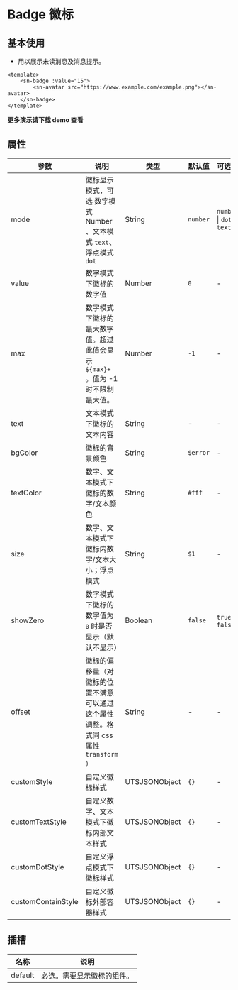 # Badge  徽标

## 基本使用

- 用以展示未读消息及消息提示。

```vue
<template>
	<sn-badge :value="15">
    	<sn-avatar src="https://www.example.com/example.png"></sn-avatar>
	</sn-badge>
</template>
```

**更多演示请下载 demo 查看**

## 属性

| 参数               | 说明                                                         | 类型            | 默认值   | 可选值                      |
| ------------------ | ------------------------------------------------------------ | --------------- | -------- | --------------------------- |
| mode               | 徽标显示模式，可选 数字模式 Number 、文本模式 `text`、浮点模式 `dot` | String      | `number` | `number` \| `dot` \| `text` |
| value              | 数字模式下徽标的数字值                                       | Number        | `0`      | -                           |
| max                | 数字模式下徽标的最大数字值。超过此值会显示 `${max}+` 。值为 -1 时不限制最大值。 | Number        | `-1`     | -                           |
| text               | 文本模式下徽标的文本内容                                     | String        | -        | -                           |
| bgColor            | 徽标的背景颜色                                               | String        | `$error` | -                           |
| textColor          | 数字、文本模式下徽标的数字/文本颜色                          | String        | `#fff`   | -                           |
| size               | 数字、文本模式下徽标内数字/文本大小；浮点模式                | String        | `$1`     | -                           |
| showZero           | 数字模式下徽标的数字值为 `0` 时是否显示（默认不显示）        | Boolean       | `false`  | `true` \| `false`           |
| offset             | 徽标的偏移量（对徽标的位置不满意可以通过这个属性调整。格式同 css 属性 `transform` ） | String        | -        | -                           |
| customStyle        | 自定义徽标样式                                               | UTSJSONObject | `{}`     | -                           |
| customTextStyle    | 自定义数字、文本模式下徽标内部文本样式                       | UTSJSONObject | `{}`     | -                           |
| customDotStyle     | 自定义浮点模式下徽标样式                                     | UTSJSONObject | `{}`     | -                           |
| customContainStyle | 自定义徽标外部容器样式                                       | UTSJSONObject | `{}`     | -                           |

## 插槽

| 名称    | 说明                       |
| ------- | -------------------------- |
| default | 必选。需要显示徽标的组件。 |

<DemoPhone name="sn-badge" />